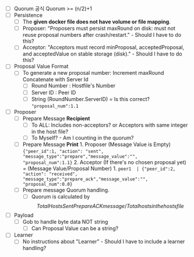 - [ ] Quorum 공식
	Quorum >= (n/2)+1
- [ ] Persistence
	- [ ] The **given docker file does not have volume or file mapping**. 
	- [ ] Proposer: "Proposers must persist maxRound on disk: must not reuse proposal numbers after crash/restart." - Should I have to do this?
	- [ ] Acceptor: "Acceptors must record minProposal, acceptedProposal, and acceptedValue on stable storage (disk)." - Should I have to do this?
- [ ] Proposal Value Format
	- [ ] To generate a new proposal number: Increment maxRound Concatenate with Server Id
		- [ ] Round Number : Hostfile's Number
		- [ ] Server ID : Peer ID
		- [ ] String (RoundNumber.ServerID) = Is this correct?
			```"proposal_num":1.1```
- [ ] Proposer 
	- [ ] Prepare Message **Recipient**
		- [ ] To ALL: Includes non-acceptors? or Acceptors with same integer in the host file?
		- [ ] To Myself? - Am I counting in the quorum?
	 - [ ] Prepare Message **Print**
			1. Proposer (Message Value is Empty)
				```{"peer_id":1, "action": "sent", "message_type":"prepare","message_value":"", "proposal_num":1.1}```
			2. Acceptor (If there's no chosen proposal yet) = (Message Value/Proposal Number)
				1. ```peer1  | {"peer_id":2, "action": "received", "message_type":"prepare_ack","message_value":"", "proposal_num":0.0}```
	- [ ] Prepare message Quorum handling.
		- [ ] Quorum is calculated by $$Total Hosts Sent PrepareACKmessage/Total hosts in the hostsfile$$
- [ ] Payload
	- [ ] Gob to handle byte data NOT string
		- [ ] Can Proposal Value can be a string?
- [ ] Learner
	- [ ] No instructions about "Learner" - Should I have to include a learner handling? 